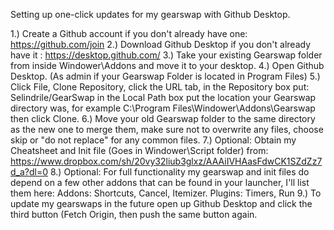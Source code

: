 Setting up one-click updates for my gearswap with Github Desktop.

1.) Create a Github account if you don't already have one: https://github.com/join
2.) Download Github Desktop if you don't already have it : https://desktop.github.com/
3.) Take your existing Gearswap folder from inside Windower\Addons and move it to your desktop.
4.) Open Github Desktop. (As admin if your Gearswap Folder is located in Program Files)
5.) Click File, Clone Repository, click the URL tab, in the Repository box put: Selindrile/GearSwap
    in the Local Path box put the location your Gearswap directory was, for example
    C:\Program Files\Windower\Addons\Gearswap           then click Clone.
6.) Move your old Gearswap folder to the same directory as the new one to merge them,
    make sure not to overwrite any files, choose skip or "do not replace" for any common files.
7.) Optional: Obtain my Cheatsheet and Init file (Goes in Windower\Script folder) from:
    https://www.dropbox.com/sh/20vy32liub3glxz/AAAiIVHAasFdwCK1SZdZz7d_a?dl=0
8.) Optional: For full functionality my gearswap and init files do depend on a few other addons that can
    be found in your launcher, I'll list them here: Addons: Shortcuts, Cancel, Itemizer. Plugins: Timers, Run
9.) To update my gearswaps in the future open up Github Desktop and click the third button (Fetch Origin, then
    push the same button again.
